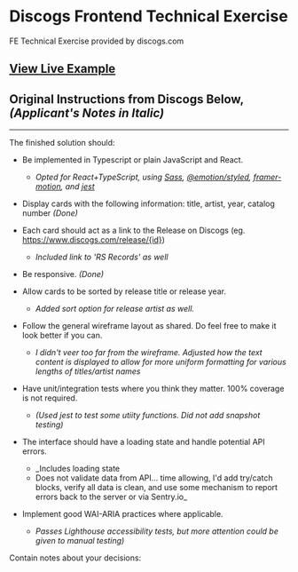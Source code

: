 # Discogs Frontend Technical Exercise

FE Technical Exercise provided by discogs.com

## [View Live Example](https://dtweb.design/temp/discogs-frontend-technical-exercise/)

## Original Instructions from Discogs Below, _(Applicant's Notes in Italic)_

---

The finished solution should:

- Be implemented in Typescript or plain JavaScript and React.

  - _Opted for React+TypeScript, using [Sass](https://sass-lang.com/), [@emotion/styled](https://emotion.sh/docs/introduction), [framer-motion](https://www.framer.com/motion/), and [jest](https://jestjs.io/)_

- Display cards with the following information: title, artist, year, catalog number _(Done)_

- Each card should act as a link to the Release on Discogs (eg. https://www.discogs.com/release/{id})

  - _Included link to 'RS Records' as well_

- Be responsive. _(Done)_

- Allow cards to be sorted by release title or release year.

  - _Added sort option for release artist as well._

- Follow the general wireframe layout as shared. Do feel free to make it look better if you can.

  - _I didn't veer too far from the wireframe. Adjusted how the text content is displayed to allow for more uniform formatting for various lengths of titles/artist names_

- Have unit/integration tests where you think they matter. 100% coverage is not required.

  - _(Used jest to test some utiity functions. Did not add snapshot testing)_

- The interface should have a loading state and handle potential API errors.

  - \_Includes loading state
  - Does not validate data from API... time allowing, I'd add try/catch blocks, verify all data is clean, and use some mechanism to report errors back to the server or via Sentry.io\_

- Implement good WAI-ARIA practices where applicable.
  - _Passes Lighthouse accessibility tests, but more attention could be given to manual testing)_

Contain notes about your decisions:

